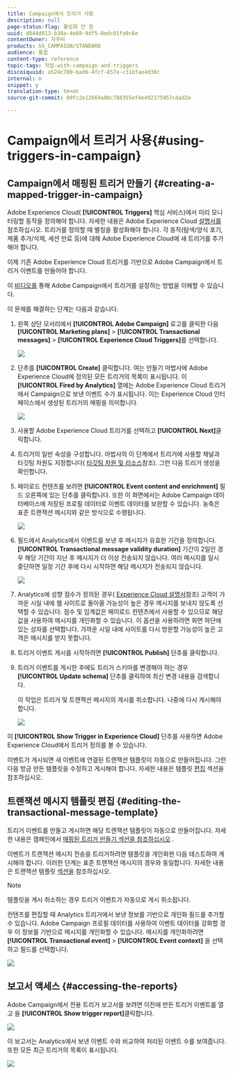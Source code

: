 ```yaml
---
title: Campaign에서 트리거 사용
description: null
page-status-flag: 활성화 안 함
uuid: d844d013-b38a-4e69-9df5-0edc01fa9c6e
contentOwner: 자우비
products: SG_CAMPAIGN/STANDARD
audience: 통합
content-type: reference
topic-tags: 작업-with-campaign-and-triggers
discoiquuid: a524c700-bad6-4fcf-857a-c31bfae4d30c
internal: n
snippet: y
translation-type: tm+mt
source-git-commit: 00fc2e12669a00c788355ef4e492375957cdad2e

---
```



# Campaign에서 트리거 사용{#using-triggers-in-campaign}

## Campaign에서 매핑된 트리거 만들기 {#creating-a-mapped-trigger-in-campaign}

Adobe Experience Cloud( **[!UICONTROL Triggers]** 핵심 서비스)에서 미리 모니터링할 동작을 정의해야 합니다. 자세한 내용은 Adobe Experience Cloud [설명서를](https://marketing.adobe.com/resources/help/en_US/mcloud/triggers.html)참조하십시오. 트리거를 정의할 때 별칭을 활성화해야 합니다. 각 동작(탐색/양식 포기, 제품 추가/삭제, 세션 만료 등)에 대해 Adobe Experience Cloud에 새 트리거를 추가해야 합니다.

이제 기존 Adobe Experience Cloud 트리거를 기반으로 Adobe Campaign에서 트리거 이벤트를 만들어야 합니다.

이 [비디오를](https://helpx.adobe.com/marketing-cloud/how-to/email-marketing.html#step-two) 통해 Adobe Campaign에서 트리거를 설정하는 방법을 이해할 수 있습니다.

이 문제를 해결하는 단계는 다음과 같습니다.

1. 왼쪽 상단 모서리에서 **[!UICONTROL Adobe Campaign]** 로고를 클릭한 다음 **[!UICONTROL Marketing plans]** &gt; **[!UICONTROL Transactional messages]** &gt; **[!UICONTROL Experience Cloud Triggers]**&#x200B;를 선택합니다.

   ![](assets/remarketing_1.png)

1. 단추를 **[!UICONTROL Create]** 클릭합니다. 여는 만들기 마법사에 Adobe Experience Cloud에 정의된 모든 트리거의 목록이 표시됩니다. 이 **[!UICONTROL Fired by Analytics]** 열에는 Adobe Experience Cloud 트리거에서 Campaign으로 보낸 이벤트 수가 표시됩니다. 이는 Experience Cloud 인터페이스에서 생성된 트리거의 매핑을 의미합니다.

   ![](assets/remarketing_2.png)

1. 사용할 Adobe Experience Cloud 트리거를 선택하고 **[!UICONTROL Next]**&#x200B;클릭합니다.
1. 트리거의 일반 속성을 구성합니다. 마법사의 이 단계에서 트리거에 사용할 채널과 타깃팅 차원도 지정합니다( [타깃팅 차원 및 리소스](../../automating/using/query.md#targeting-dimensions-and-resources)참조). 그런 다음 트리거 생성을 확인합니다.
1. 페이로드 컨텐츠를 보려면 **[!UICONTROL Event content and enrichment]** 필드 오른쪽에 있는 단추를 클릭합니다. 또한 이 화면에서는 Adobe Campaign 데이터베이스에 저장된 프로필 데이터로 이벤트 데이터를 보완할 수 있습니다. 농축은 표준 트랜잭션 메시지와 같은 방식으로 수행됩니다.

   ![](assets/remarketing_3.png)

1. 필드에서 Analytics에서 이벤트를 보낸 후 메시지가 유효한 기간을 정의합니다. **[!UICONTROL Transactional message validity duration]** 기간이 2일인 경우 해당 기간이 지난 후 메시지가 더 이상 전송되지 않습니다. 여러 메시지를 일시 중단하면 일정 기간 후에 다시 시작하면 해당 메시지가 전송되지 않습니다.

   ![](assets/remarketing_4.png)

1. Analytics에 성향 점수가 정의된 경우( [Experience Cloud 설명서](https://marketing.adobe.com/resources/help/en_US/insight/client/c_visitor_propensity.html)참조) 고객이 가까운 시일 내에 웹 사이트로 돌아올 가능성이 높은 경우 메시지를 보내지 않도록 선택할 수 있습니다. 점수 및 임계값은 페이로드 컨텐츠에서 사용할 수 있으므로 해당 값을 사용하여 메시지를 개인화할 수 있습니다. 이 옵션을 사용하려면 화면 하단에 있는 상자를 선택합니다. 가까운 시일 내에 사이트를 다시 방문할 가능성이 높은 고객은 메시지를 받지 못합니다.
1. 트리거 이벤트 게시를 시작하려면 **[!UICONTROL Publish]** 단추를 클릭합니다.
1. 트리거 이벤트를 게시한 후에도 트리거 스키마를 변경해야 하는 경우 **[!UICONTROL Update schema]** 단추를 클릭하여 최신 변경 내용을 검색합니다.

   이 작업은 트리거 및 트랜잭션 메시지의 게시를 취소합니다. 나중에 다시 게시해야 합니다.

   ![](assets/remarketing_11.png)

이 **[!UICONTROL Show Trigger in Experience Cloud]** 단추를 사용하면 Adobe Experience Cloud에서 트리거 정의를 볼 수 있습니다.

이벤트가 게시되면 새 이벤트에 연결된 트랜잭션 템플릿이 자동으로 만들어집니다. 그런 다음 방금 만든 템플릿을 수정하고 게시해야 합니다. 자세한 내용은 템플릿 [편집](../../start/using/about-templates.md) 섹션을 참조하십시오.

## 트랜잭션 메시지 템플릿 편집 {#editing-the-transactional-message-template}

트리거 이벤트를 만들고 게시하면 해당 트랜잭션 템플릿이 자동으로 만들어집니다. 자세한 내용은 캠페인에서 [매핑된 트리거 만들기 섹션을 참조하십시오](#creating-a-mapped-trigger-in-campaign) .

이벤트가 트랜잭션 메시지 전송을 트리거하려면 템플릿을 개인화한 다음 테스트하여 게시해야 합니다. 이러한 단계는 표준 트랜잭션 메시지의 경우와 동일합니다. 자세한 내용은 트랜잭션 템플릿 [섹션을](../../channels/using/event-transactional-messages.md#personalizing-a-transactional-message) 참조하십시오.

>[!NOTE]
>
>템플릿을 게시 취소하는 경우 트리거 이벤트가 자동으로 게시 취소됩니다.

컨텐츠를 편집할 때 Analytics 트리거에서 보낸 정보를 기반으로 개인화 필드를 추가할 수 있습니다. Adobe Campaign 프로필 데이터를 사용하여 이벤트 데이터를 강화할 경우 이 정보를 기반으로 메시지를 개인화할 수 있습니다. 메시지를 개인화하려면 **[!UICONTROL Transactional event]** &gt; **[!UICONTROL Event context]** 을 선택하고 필드를 선택합니다.

![](assets/remarketing_8.png)

## 보고서 액세스 {#accessing-the-reports}

Adobe Campaign에서 전용 트리거 보고서를 보려면 이전에 만든 트리거 이벤트를 열고 을 **[!UICONTROL Show trigger report]**&#x200B;클릭합니다.

![](assets/remarketing_9.png)

이 보고서는 Analytics에서 보낸 이벤트 수와 비교하여 처리된 이벤트 수를 보여줍니다. 또한 모든 최근 트리거의 목록이 표시됩니다.

![](assets/trigger_uc_browse_14.png)

